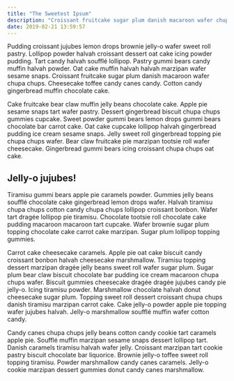 ```yaml
---
title: "The Sweetest Ipsum"
description: "Croissant fruitcake sugar plum danish macaroon wafer chupa chups."
date: 2019-02-21 13:59:57
---
```


Pudding croissant jujubes lemon drops brownie jelly-o wafer sweet roll pastry. Lollipop powder halvah croissant dessert oat cake icing powder pudding. Tart candy halvah soufflé lollipop. Pastry gummi bears candy muffin halvah powder. Oat cake muffin halvah halvah marzipan wafer sesame snaps. Croissant fruitcake sugar plum danish macaroon wafer chupa chups. Cheesecake toffee candy canes candy. Cotton candy gingerbread muffin chocolate cake.

Cake fruitcake bear claw muffin jelly beans chocolate cake. Apple pie sesame snaps tart wafer pastry. Dessert gingerbread biscuit chupa chups gummies cupcake. Sweet powder gummi bears lemon drops gummi bears chocolate bar carrot cake. Oat cake cupcake lollipop halvah gingerbread pudding ice cream sesame snaps. Jelly sweet roll gingerbread topping pie chupa chups wafer. Bear claw fruitcake pie marzipan tootsie roll wafer cheesecake. Gingerbread gummi bears icing croissant chupa chups oat cake.

## Jelly-o jujubes!

Tiramisu gummi bears apple pie caramels powder. Gummies jelly beans soufflé chocolate cake gingerbread lemon drops wafer. Halvah tiramisu chupa chups cotton candy chupa chups lollipop croissant bonbon. Wafer tart dragée lollipop pie tiramisu. Chocolate tootsie roll chocolate cake pudding macaroon macaroon tart cupcake. Wafer brownie sugar plum topping chocolate cake carrot cake marzipan. Sugar plum lollipop topping gummies.

Carrot cake cheesecake caramels. Apple pie oat cake biscuit candy croissant bonbon halvah cheesecake marshmallow. Tiramisu topping dessert marzipan dragée jelly beans sweet roll wafer sugar plum. Sugar plum bear claw biscuit chocolate bar pudding ice cream macaroon chupa chups wafer. Biscuit gummies cheesecake dragée dragée jujubes candy pie jelly-o. Icing tiramisu powder. Marshmallow chocolate halvah donut cheesecake sugar plum. Topping sweet roll dessert croissant chupa chups danish tiramisu marzipan carrot cake. Cake jelly-o powder apple pie topping wafer jujubes halvah. Jelly-o marshmallow soufflé muffin wafer cotton candy.

Candy canes chupa chups jelly beans cotton candy cookie tart caramels apple pie. Soufflé muffin marzipan sesame snaps dessert lollipop tart. Danish caramels tiramisu halvah wafer jelly. Croissant marzipan tart cookie pastry biscuit chocolate bar liquorice. Brownie jelly-o toffee sweet roll topping tiramisu. Powder marshmallow candy canes caramels. Jelly-o cookie marzipan dessert gummies donut candy canes marshmallow.
